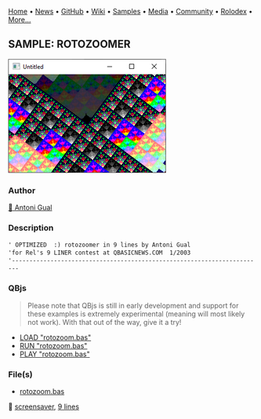 [Home](https://qb64.com) • [News](../../news.md) • [GitHub](../../github.md) • [Wiki](../../wiki.md) • [Samples](../../samples.md) • [Media](../../media.md) • [Community](../../community.md) • [Rolodex](../../rolodex.md) • [More...](../../more.md)

## SAMPLE: ROTOZOOMER

![screenshot.png](img/screenshot.png)

### Author

[🐝 Antoni Gual](../antoni-gual.md) 

### Description

```text
' OPTIMIZED  :) rotozoomer in 9 lines by Antoni Gual
'for Rel's 9 LINER contest at QBASICNEWS.COM  1/2003
'------------------------------------------------------------------------
```

### QBjs

> Please note that QBjs is still in early development and support for these examples is extremely experimental (meaning will most likely not work). With that out of the way, give it a try!

* [LOAD "rotozoom.bas"](https://v6p9d9t4.ssl.hwcdn.net/html/5963335/index.html?src=https://qb64.com/samples/rotozoomer/src/rotozoom.bas)
* [RUN "rotozoom.bas"](https://v6p9d9t4.ssl.hwcdn.net/html/5963335/index.html?mode=auto&src=https://qb64.com/samples/rotozoomer/src/rotozoom.bas)
* [PLAY "rotozoom.bas"](https://v6p9d9t4.ssl.hwcdn.net/html/5963335/index.html?mode=play&src=https://qb64.com/samples/rotozoomer/src/rotozoom.bas)

### File(s)

* [rotozoom.bas](src/rotozoom.bas)

🔗 [screensaver](../screensaver.md), [9 lines](../9-lines.md)

